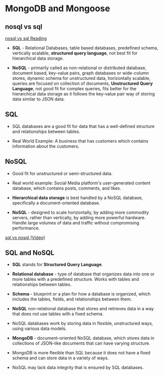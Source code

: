 # MongoDB and Mongoose

## nosql vs sql

[nosql vs sql Reading](https://www.thegeekstuff.com/2014/01/sql-vs-nosql-db/?utm_source=tuicool)

- **SQL** - Relational Databases, table based databases, predefined schema, vertically scalable,  **structured query language**, not best fit for hierarchical data storage.

- **NoSQL** - primarily called as non-relational or distributed database, document based, key-value pairs, graph databases or wide-column stores, dynamic schema for unstructured data, horizontally scalable, queries are focused on collection of documents, **Unstructured Query Language**, not good fit for complex queries, fits better for the hierarchical data storage as it follows the key-value pair way of storing data similar to JSON data.

## SQL

- SQL databases are a good fit for data that has a well-defined structure and relationships between tables.

- Real World Example: A business that has customers which contains information about the customers.

## NoSQL

- Good fit for unstructured or semi-structured data.

- Real world example: Social Media platform's user-generated content database, which contains posts, comments, and likes.

- **Hierarchical data storage** is best handled by a NoSQL database, specifically a document-oriented database.

- **NoSQL** - designed to scale horizontally, by adding more commodity servers, rather than vertically, by adding more powerful hardware. Handle large volumes of data and traffic without compromising performance.

[sql vs nosql (Video)](https://www.youtube.com/watch?v=ZS_kXvOeQ5Y)

## SQL and NoSQL

- **SQL** stands for **Structured Query Language**.

- **Relational database** - type of database that organizes data into one or more tables with a predefined structure. Works with tables and relationships between tables.

- **Schema** - blueprint or a plan for how a database is organized, which includes the tables, fields, and relationships between them.

- **NoSQL**  non-relational database that stores and retrieves data in a way that does not use tables with a fixed schema.

- NoSQL databases work by storing data in flexible, unstructured ways, using various data models.

- **MongoDB** - document-oriented NoSQL database, which stores data in collections of JSON-like documents that can have varying structure.

- MongoDB is more flexible than SQL because it does not have a fixed schema and can store data in a variety of ways.

- NoSQL may lack data integrity that is ensured by SQL databases.